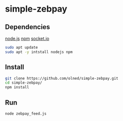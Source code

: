 # simple-zebpay

## Dependencies

[node.js](https://nodejs.org/) 
[npm](https://www.npmjs.com/) 
[socket.io](https://socket.io/)

```bash
sudo apt update
sudo apt -y intstall nodejs npm
```
## Install 

```bash
git clone https://github.com/olned/simple-zebpay.git
cd simple-zebpay/
npm install
```

## Run

```bash
node zebpay_feed.js
```
